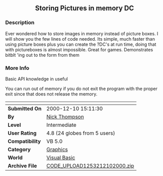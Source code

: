﻿<div align="center">

## Storing Pictures in memory DC


</div>

### Description

Ever wondered how to store images in memory instead of picture boxes. I will show you the few lines of code needed. Its simple, much faster than using picture boxes plus you can create the ?DC's at run time, doing that with pictureboxes is almost impossible. Great for games. Demonstrates bitblt 'ing out to the form from them
 
### More Info
 
Basic API knowledge in useful

You can run out of memory if you do not exit the program with the proper exit since that does not release the memory.


<span>             |<span>
---                |---
**Submitted On**   |2000-12-10 15:11:30
**By**             |[Nick Thompson](https://github.com/Planet-Source-Code/PSCIndex/blob/master/ByAuthor/nick-thompson.md)
**Level**          |Intermediate
**User Rating**    |4.8 (24 globes from 5 users)
**Compatibility**  |VB 5\.0
**Category**       |[Graphics](https://github.com/Planet-Source-Code/PSCIndex/blob/master/ByCategory/graphics__1-46.md)
**World**          |[Visual Basic](https://github.com/Planet-Source-Code/PSCIndex/blob/master/ByWorld/visual-basic.md)
**Archive File**   |[CODE\_UPLOAD1253212102000\.zip](https://github.com/Planet-Source-Code/nick-thompson-storing-pictures-in-memory-dc__1-13476/archive/master.zip)








